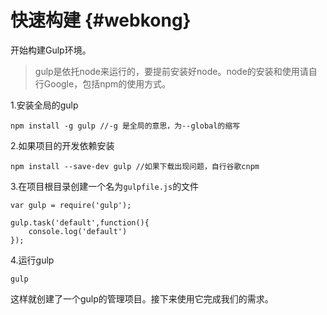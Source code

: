 # 快速构建 {#webkong}

开始构建Gulp环境。

> gulp是依托node来运行的，要提前安装好node。node的安装和使用请自行Google，包括npm的使用方式。

1.安装全局的gulp

```
npm install -g gulp //-g 是全局的意思，为--global的缩写 
```

2.如果项目的开发依赖安装

```
npm install --save-dev gulp //如果下载出现问题，自行谷歌cnpm
```

3.在项目根目录创建一个名为`gulpfile.js`的文件

```
var gulp = require('gulp');

gulp.task('default',function(){
    console.log('default')
});
```
4.运行gulp

```
gulp
```

这样就创建了一个gulp的管理项目。接下来使用它完成我们的需求。